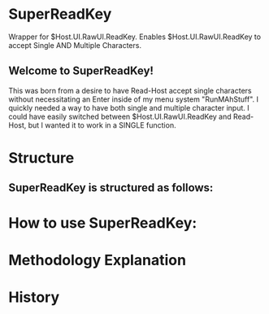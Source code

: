 # SuperReadKey
Wrapper for $Host.UI.RawUI.ReadKey. 
Enables $Host.UI.RawUI.ReadKey to accept Single AND Multiple Characters.

## Welcome to SuperReadKey!
This was born from a desire to have Read-Host accept single characters without necessitating an Enter inside of my menu system "RunMAhStuff".  I quickly needed a way to have both single and multiple character input.  I could have easily switched between $Host.UI.RawUI.ReadKey and Read-Host, but I wanted it to work in a SINGLE function.

# Structure

## SuperReadKey is structured as follows:

# How to use SuperReadKey:
 
# Methodology Explanation

# History

